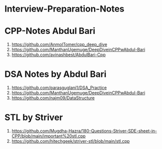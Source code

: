 # Interview-Preparation-Notes

# CPP-Notes Abdul Bari

1) https://github.com/AnmolTomer/cpp_deep_dive
2) https://github.com/ManthanUgemuge/DeepDiveinCPPwAbdul-Bari
3) https://github.com/avinashbest/AbdulBari-Cpp

# DSA Notes by Abdul Bari

1) https://github.com/parasguglani1/DSA_Practice
2) https://github.com/ManthanUgemuge/DeepDiveinCPPwAbdul-Bari
3) https://github.com/najm09/DataStructure

# STL by Striver

1) https://github.com/Mugdha-Hazra/180-Questions-Striver-SDE-sheet-in-CPP/blob/main/important%20stl.cpp
2) https://github.com/hitechgeek/striver-stl/blob/main/stl.cpp
